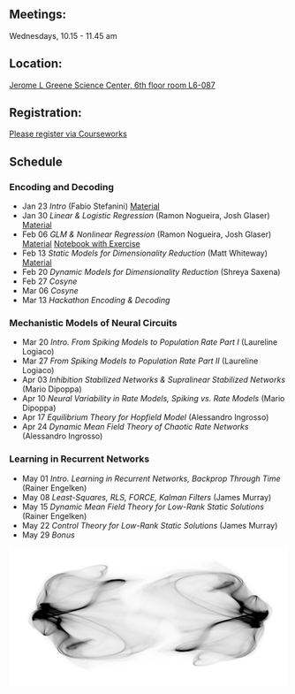 ## Meetings:
Wednesdays, 10.15 - 11.45 am

## Location:
[Jerome L Greene Science Center, 6th floor room L6-087](https://www.google.com/maps/place/Jerome+L.+Greene+Science+Center/@40.816851,-73.960152,17z/data=!3m1!4b1!4m5!3m4!1s0x89c2f669953b6523:0xc3a414ae00347fea!8m2!3d40.816847!4d-73.957958)

## Registration:
[Please register via Courseworks](https://courseworks2.columbia.edu/courses/80163)

## Schedule
### Encoding and Decoding
* Jan 23 *Intro* (Fabio Stefanini) [Material](https://drive.google.com/open?id=1jjyByf2NE3IOj93blFpSCtpFJMUATJJY)
* Jan 30 *Linear & Logistic Regression* (Ramon Nogueira, Josh Glaser)  [Material](https://github.com/RainerEngelken/neurotheory-seminar-2019/blob/master/E%26D_I.pdf)
* Feb 06 *GLM & Nonlinear Regression* (Ramon Nogueira, Josh Glaser) [Material](https://github.com/RainerEngelken/neurotheory-seminar-2019/blob/master/E%26D_II.pdf) [Notebook with Exercise](https://gist.github.com/RainerEngelken/6a17d17d4c0467d8a8430c030935a897)
* Feb 13 *Static Models for Dimensionality Reduction* (Matt Whiteway) [Material](https://github.com/RainerEngelken/neurotheory-seminar-2019/blob/master/em-notes-matt-whiteway.pdf)
* Feb 20 *Dynamic Models for Dimensionality Reduction* (Shreya Saxena)  
* Feb 27 *Cosyne*  
* Mar 06 *Cosyne*  
* Mar 13 *Hackathon Encoding & Decoding*  


### Mechanistic Models of Neural Circuits
* Mar 20 *Intro. From Spiking Models to Population Rate Part I* (Laureline Logiaco)  
* Mar 27 *From Spiking Models to Population Rate Part II* (Laureline Logiaco)  
* Apr 03 *Inhibition Stabilized Networks & Supralinear Stabilized Networks* (Mario Dipoppa)  
* Apr 10 *Neural Variability in Rate Models, Spiking vs. Rate Models* (Mario Dipoppa)  
* Apr 17 *Equilibrium Theory for Hopfield Model* (Alessandro Ingrosso)  
* Apr 24 *Dynamic Mean Field Theory of Chaotic Rate Networks* (Alessandro Ingrosso)  


### Learning in Recurrent Networks
* May 01 *Intro. Learning in Recurrent Networks, Backprop Through Time* (Rainer Engelken)  
* May 08 *Least-Squares, RLS, FORCE, Kalman Filters* (James Murray)  
* May 15 *Dynamic Mean Field Theory for Low-Rank Static Solutions* (Rainer Engelken)  
* May 22 *Control Theory for Low-Rank Static Solutions* (James Murray)  
* May 29 *Bonus*  

![visualization of low-dimensional attractor of chaotic firing-rate network by Rainer Engelken](chaotic-attractor-firing-rate-network-dynamics-rainer_engelken.JPG)
